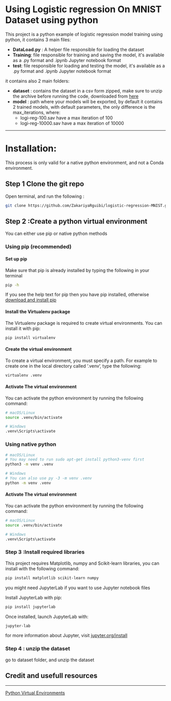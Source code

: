 # Using Logistic regression On MNIST Dataset using python

This project is a python example of logistic regression model training using python,
it contains 3 main files:

- **DataLoad.py** : A helper file responsible for loading the dataset
- **Training**: file responsible for training and saving the model, it's available as a .py format and .ipynb Jupyter notebook format
- **test**: file responsible for loading and testing the model, it's available as a .py format and .ipynb Jupyter notebook format

it contains also 2 main folders:

- **dataset** : contains the dataset in a csv form zipped, make sure to unzip the archive before running the code, downloaded from [here](https://www.kaggle.com/datasets/oddrationale/mnist-in-csv?resource=download)
- **model** : path where your models will be exported, by default it contains 2 trained models, with default parameters, the only difference is the max_iterations, where:
  - logi-reg-100.sav have a max iteration of 100
  - logi-reg-10000.sav have a max iteration of 10000

---

# Installation:

This process is only valid for a native python environment, and not a Conda environment.

## Step 1 Clone the git repo

Open terminal, and run the following :

```bash
git clone https://github.com/ZakariyaRguibi/logistic-regression-MNIST.git
```

## Step 2 :Create a python virtual environment

You can either use pip or native python methods

### Using pip (recommended)

#### **Set up pip**

Make sure that pip is already installed by typing the following in your terminal

```bash
pip -h
```

If you see the help text for pip then you have pip installed, otherwise [download and install pip](https://pip.pypa.io/en/latest/installing/)

#### **Install the Virtualenv package**

The Virtualenv package is required to create virtual environments. You can install it with pip:

```bash
pip install virtualenv
```

#### **Create the virtual environment**

To create a virtual environment, you must specify a path. For example to create one in the local directory called ‘.venv’, type the following:

```bash
virtualenv .venv
```

#### **Activate The virtual environment**

You can activate the python environment by running the following command:

```bash
# macOS/Linux
source .venv/bin/activate

# Windows
.venv\Scripts\activate
```

### **Using native python**

```bash
# macOS/Linux
# You may need to run sudo apt-get install python3-venv first
python3 -m venv .venv

# Windows
# You can also use py -3 -m venv .venv
python -m venv .venv
```

#### **Activate The virtual environment**

You can activate the python environment by running the following command:

```bash
# macOS/Linux
source .venv/bin/activate

# Windows
.venv\Scripts\activate
```

### Step 3 :Install required libraries

This project requires Matplotlib, numpy and Scikit-learn libraries, you can install with the following command:

```bash
pip install matplotlib scikit-learn numpy
```

you might need JupyterLab if you want to use Jupyter notebook files

Install JupyterLab with pip:

```bash
pip install jupyterlab
```

Once installed, launch JupyterLab with:

```bash
jupyter-lab
```

for more information about Jupyter, visit [jupyter.org/install](https://jupyter.org/install)

### Step 4 : unzip the dataset

go to dataset folder, and unzip the dataset

## Credit and usefull resources

---

[Python Virtual Environments](https://uoa-eresearch.github.io/eresearch-cookbook/recipe/2014/11/26/python-virtual-env/)
